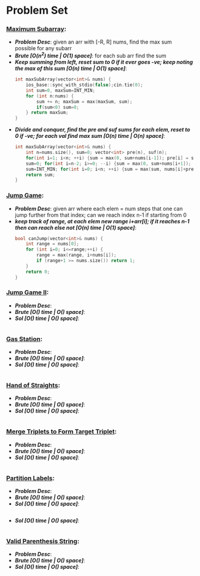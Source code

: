 # Problem Set

### [Maximum Subarray](https://leetcode.com/problems/maximum-subarray/):
- ***Problem Desc***: given an arr with [-R, R] nums, find the max sum possible for any subarr
- ***Brute [O(n<sup>2</sup>) time | O(1) space]***: for each sub arr find the sum
- ***Keep summing from left, reset sum to 0 if it ever goes -ve; keep noting the max of this sum [O(n) time | O(1) space]***:
  ```cpp
  int maxSubArray(vector<int>& nums) {
      ios_base::sync_with_stdio(false);cin.tie(0);
      int sum=0, maxSum=INT_MIN;
      for (int n:nums) {
          sum += n; maxSum = max(maxSum, sum);
          if(sum<0) sum=0;
      } return maxSum;
  }
  ```
- ***Divide and conquer, find the pre and suf sums for each elem, reset to 0 if -ve; for each val find max sum [O(n) time | O(n) space]***:
  ```cpp
  int maxSubArray(vector<int>& nums) {
      int n=nums.size(), sum=0; vector<int> pre(n), suf(n);
      for(int i=1; i<n; ++i) {sum = max(0, sum+nums[i-1]); pre[i] = sum;} cout<<endl;
      sum=0; for(int i=n-2; i>=0; --i) {sum = max(0, sum+nums[i+1]); suf[i] = sum;} 
      sum=INT_MIN; for(int i=0; i<n; ++i) {sum = max(sum, nums[i]+pre[i]+suf[i]);}
      return sum;
  }
  ```

### [Jump Game](https://leetcode.com/problems/jump-game/):
- ***Problem Desc***: given arr where each elem = num steps that one can jump further from that index; can we reach index n-1 if starting from 0
- ***keep track of range, at each elem new range i+arr[i]; if it reaches n-1 then can reach else not [O(n) time | O(1) space]***:
  ```cpp
  bool canJump(vector<int>& nums) {
      int range = nums[0];
      for (int i=0; i<=range;++i) {
          range = max(range, i+nums[i]);
          if (range+1 >= nums.size()) return 1;
      }
      return 0;
  }
  ```

### [Jump Game II](https://leetcode.com/problems/jump-game-ii/):
- ***Problem Desc***:
- ***Brute [O() time | O() space]***:
- ***Sol [O() time | O() space]***:
  ```cpp
  ```

### [Gas Station](https://leetcode.com/problems/gas-station/):
- ***Problem Desc***:
- ***Brute [O() time | O() space]***:
- ***Sol [O() time | O() space]***:
  ```cpp
  ```

### [Hand of Straights](https://leetcode.com/problems/hand-of-straights/):
- ***Problem Desc***:
- ***Brute [O() time | O() space]***:
- ***Sol [O() time | O() space]***:
  ```cpp
  ```

### [Merge Triplets to Form Target Triplet](https://leetcode.com/problems/merge-triplets-to-form-target-triplet/):
- ***Problem Desc***:
- ***Brute [O() time | O() space]***:
- ***Sol [O() time | O() space]***:
  ```cpp
  ```

### [Partition Labels](https://leetcode.com/problems/partition-labels/):
- ***Problem Desc***:
- ***Brute [O() time | O() space]***:
- ***Sol [O() time | O() space]***:
  ```cpp
  ```
- ***Sol [O() time | O() space]***:
  ```cpp
  ```

### [Valid Parenthesis String](https://leetcode.com/problems/valid-parenthesis-string/):
- ***Problem Desc***:
- ***Brute [O() time | O() space]***:
- ***Sol [O() time | O() space]***:
  ```cpp
  ```
